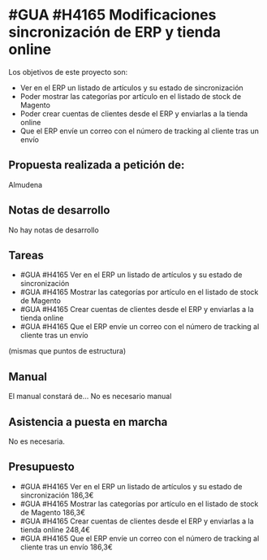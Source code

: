 # #GUA #H4165 Modificaciones sincronización de ERP y tienda online
Los objetivos de este proyecto son:
+ Ver en el ERP un listado de artículos y su estado de sincronización
+ Poder mostrar las categorías por artículo en el listado de stock de Magento
+ Poder crear cuentas de clientes desde el ERP y enviarlas a la tienda online
+ Que el ERP envíe un correo con el número de tracking al cliente tras un envío

## Propuesta realizada a petición de:
Almudena

## Notas de desarrollo
No hay notas de desarrollo

## Tareas 
* #GUA #H4165 Ver en el ERP un listado de artículos y su estado de sincronización
* #GUA #H4165 Mostrar las categorías por artículo en el listado de stock de Magento
* #GUA #H4165 Crear cuentas de clientes desde el ERP y enviarlas a la tienda online
* #GUA #H4165 Que el ERP envíe un correo con el número de tracking al cliente tras un envío

(mismas que puntos de estructura)

## Manual
El manual constará de...
No es necesario manual

## Asistencia a puesta en marcha
No es necesaria.

## Presupuesto
* #GUA #H4165 Ver en el ERP un listado de artículos y su estado de sincronización 186,3€
* #GUA #H4165 Mostrar las categorías por artículo en el listado de stock de Magento 186,3€
* #GUA #H4165 Crear cuentas de clientes desde el ERP y enviarlas a la tienda online 248,4€
* #GUA #H4165 Que el ERP envíe un correo con el número de tracking al cliente tras un envío 186,3€
